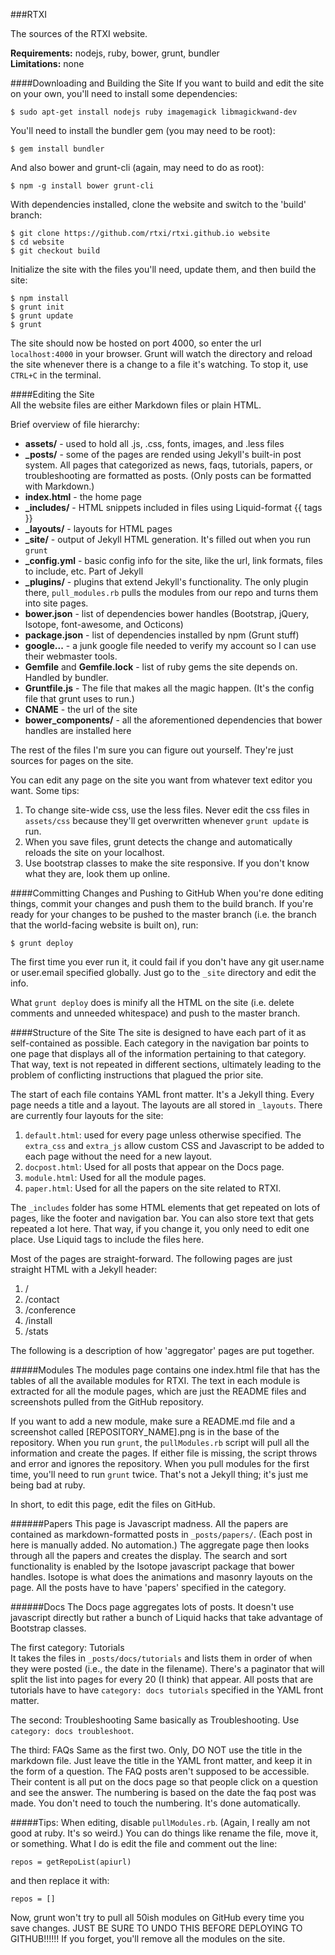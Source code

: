 ###RTXI  

The sources of the RTXI website. 

**Requirements:** nodejs, ruby, bower, grunt, bundler  
**Limitations:** none  

####Downloading and Building the Site
If you want to build and edit the site on your own, you'll need to install some dependencies:  
````
$ sudo apt-get install nodejs ruby imagemagick libmagickwand-dev
````

You'll need to install the bundler gem (you may need to be root):  
````
$ gem install bundler
````

And also bower and grunt-cli (again, may need to do as root):  
````
$ npm -g install bower grunt-cli
````


With dependencies installed, clone the website and switch to the 'build' branch:  
````
$ git clone https://github.com/rtxi/rtxi.github.io website
$ cd website
$ git checkout build
````

Initialize the site with the files you'll need, update them, and then build the site:  
````
$ npm install
$ grunt init
$ grunt update
$ grunt
````

The site should now be hosted on port 4000, so enter the url `localhost:4000` in your browser. Grunt will watch the directory and reload the site whenever there is a change to a file it's watching. To stop it, use `CTRL+C` in the terminal.  

####Editing the Site  
All the website files are either Markdown files or plain HTML.  

Brief overview of file hierarchy:  
 * **assets/** - used to hold all .js, .css, fonts, images, and .less files  
 * **_posts/** - some of the pages are rended using Jekyll's built-in post system. All pages that categorized as news, faqs, tutorials, papers, or troubleshooting are formatted as posts. (Only posts can be formatted with Markdown.)  
 * **index.html** - the home page  
 * **_includes/** - HTML snippets included in files using Liquid-format {{ tags }}  
 * **_layouts/** - layouts for HTML pages  
 * **_site/** - output of Jekyll HTML generation. It's filled out when you run `grunt`  
 * **_config.yml** - basic config info for the site, like the url, link formats, files to include, etc. Part of Jekyll  
 * **_plugins/** - plugins that extend Jekyll's functionality. The only plugin there, `pull_modules.rb` pulls the modules from our repo and turns them into site pages.  
 * **bower.json** - list of dependencies bower handles (Bootstrap, jQuery, Isotope, font-awesome, and Octicons)  
 * **package.json** - list of dependencies installed by npm (Grunt stuff)  
 *  **google...** - a junk google file needed to verify my account so I can use their webmaster tools.  
 * **Gemfile** and **Gemfile.lock** - list of ruby gems the site depends on. Handled by bundler.  
 * **Gruntfile.js** - The file that makes all the magic happen. (It's the config file that grunt uses to run.)  
 * **CNAME** - the url of the site
 * **bower_components/** - all the aforementioned dependencies that bower handles are installed here  

The rest of the files I'm sure you can figure out yourself. They're just sources for pages on the site.  

You can edit any page on the site you want from whatever text editor you want. Some tips:  
1. To change site-wide css, use the less files. Never edit the css files in `assets/css` because they'll get overwritten whenever `grunt update` is run.  
2. When you save files, grunt detects the change and automatically reloads the site on your localhost.  
3. Use bootstrap classes to make the site responsive. If you don't know what they are, look them up online.  

####Committing Changes and Pushing to GitHub
When you're done editing things, commit your changes and push them to the build branch. If you're ready for your changes to be pushed to the master branch (i.e. the branch that the world-facing website is built on), run:
````
$ grunt deploy
````

The first time you ever run it, it could fail if you don't have any git user.name or user.email specified globally. Just go to the `_site` directory and edit the info.  

What `grunt deploy` does is minify all the HTML on the site (i.e. delete comments and unneeded whitespace) and push to the master branch.  

####Structure of the Site
The site is designed to have each part of it as self-contained as possible. Each category in the navigation bar points to one page that displays all of the information pertaining to that category. That way, text is not repeated in different sections, ultimately leading to the problem of conflicting instructions that plagued the prior site.  

The start of each file contains YAML front matter. It's a Jekyll thing. Every page needs a title and a layout. The layouts are all stored in `_layouts`. There are currently four layouts for the site:  
1. `default.html`: used for every page unless otherwise specified. The `extra_css` and `extra_js` allow custom CSS and Javascript to be added to each page without the need for a new layout.  
2. `docpost.html`: Used for all posts that appear on the Docs page. 
3. `module.html`: Used for all the module pages.  
4. `paper.html`: Used for all the papers on the site related to RTXI.  

The `_includes` folder has some HTML elements that get repeated on lots of pages, like the footer and navigation bar. You can also store text that gets repeated a lot here. That way, if you change it, you only need to edit one place. Use Liquid tags to include the files here.  

Most of the pages are straight-forward. The following pages are just straight HTML with a Jekyll header:   
1. /
2. /contact
3. /conference
4. /install
5. /stats

The following is a description of how 'aggregator' pages are put together. 

#####Modules
The modules page contains one index.html file that has the tables of all the available modules for RTXI. The text in each module is extracted for all the module pages, which are just the README files and screenshots pulled from the GitHub repository.  

If you want to add a new module, make sure a README.md file and a screenshot called [REPOSITORY_NAME].png is in the base of the repository. When you run `grunt`, the `pullModules.rb` script will pull all the information and create the pages. If either file is missing, the script throws and error and ignores the repository. When you pull modules for the first time, you'll need to run `grunt` twice. That's not a Jekyll thing; it's just me being bad at ruby.  

In short, to edit this page, edit the files on GitHub.  

######Papers
This page is Javascript madness. All the papers are contained as markdown-formatted posts in `_posts/papers/`. (Each post in here is manually added. No automation.) The aggregate page then looks through all the papers and creates the display. The search and sort functionality is enabled by the Isotope javascript package that bower handles. Isotope is what does the animations and masonry layouts on the page. All the posts have to have 'papers' specified in the category.  

######Docs
The Docs page aggregates lots of posts. It doesn't use javascript directly but rather a bunch of Liquid hacks that take advantage of Bootstrap classes. 

The first category: Tutorials  
It takes the files in `_posts/docs/tutorials` and lists them in order of when they were posted (i.e., the date in the filename). There's a paginator that will split the list into pages for every 20 (I think) that appear. All posts that are tutorials have to have `category: docs tutorials` specified in the YAML front matter.  

The second: Troubleshooting
Same basically as Troubleshooting. Use `category: docs troubleshoot`. 

The third: FAQs
Same as the first two. Only, DO NOT use the title in the markdown file. Just leave the title in the YAML front matter, and keep it in the form of a question. The FAQ posts aren't supposed to be accessible. Their content is all put on the docs page so that people click on a question and see the answer. The numbering is based on the date the faq post was made. You don't need to touch the numbering. It's done automatically.  




#####Tips: 
When editing, disable `pullModules.rb`. (Again, I really am not good at ruby. It's so weird.)  You can do things like rename the file, move it, or something. What I do is edit the file and comment out the line:
````
repos = getRepoList(apiurl)
````
and then replace it with: 
````
repos = []
````

Now, grunt won't try to pull all 50ish modules on GitHub every time you save changes. JUST BE SURE TO UNDO THIS BEFORE DEPLOYING TO GITHUB!!!!!!  If you forget, you'll remove all the modules on the site.  

